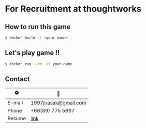 # For Recruitment at thoughtworks

## How to run this game

```sh
$ docker build -t <your-name> .
```

## Let's play game !!

```sh
$ docker run --rm -it your-name
```

## Contact 

| ⚽️ | 🏀|
|-|-|
| E-mail | 1997jirasak@gmail.com |
| Phone  | +66(89) 775 5697      |
| Resume | [link](https://drive.google.com/open?id=1PcmPwJqpva6xc9a1--qbYpkqBz6jBfrj) |